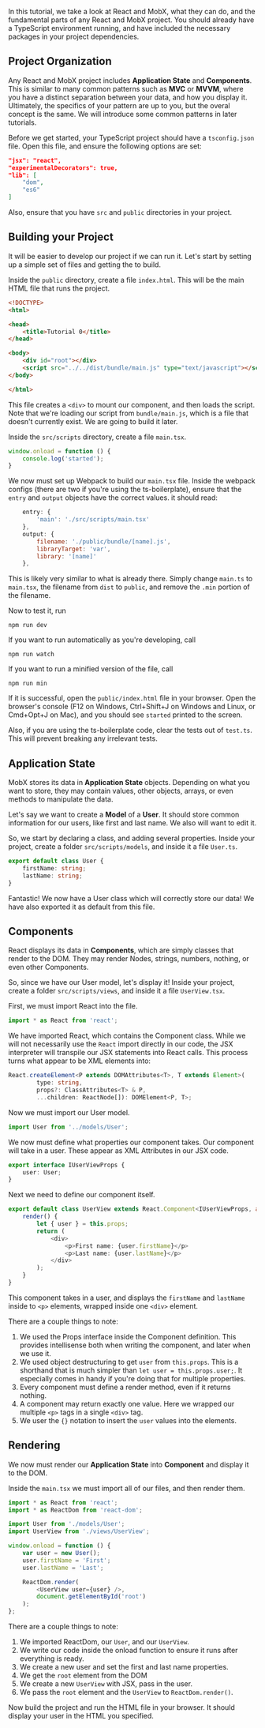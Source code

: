 In this tutorial, we take a look at React and MobX, what they can do, and the fundamental parts of any React and MobX project.  You should already have a TypeScript environment running, and have included the necessary packages in your project dependencies.

## Project Organization

Any React and MobX project includes **Application State** and **Components**.  This is similar to many common patterns such as **MVC** or **MVVM**, where you have a distinct separation between your data, and how you display it.  Ultimately, the specifics of your pattern are up to you, but the overal concept is the same.  We will introduce some common patterns in later tutorials.

Before we get started, your TypeScript project should have a `tsconfig.json` file.  Open this file, and ensure the following options are set:

```` json
"jsx": "react",
"experimentalDecorators": true,
"lib": [
    "dom",
    "es6"
]
````

Also, ensure that you have `src` and `public` directories in your project.

## Building your Project

It will be easier to develop our project if we can run it.  Let's start by setting up a simple set of files and getting the to build.

Inside the `public` directory, create a file `index.html`.  This will be the main HTML file that runs the project.

```` html
<!DOCTYPE>
<html>

<head>
    <title>Tutorial 0</title>
</head>

<body>
    <div id="root"></div>
    <script src="../../dist/bundle/main.js" type="text/javascript"></script>
</body>

</html>
````

This file creates a `<div>` to mount our component, and then loads the script.  Note that we're loading our script from `bundle/main.js`, which is a file that doesn't currently exist.  We are going to build it later.

Inside the `src/scripts` directory, create a file `main.tsx`.

```` TypeScript
window.onload = function () {
    console.log('started');
}
````

We now must set up Webpack to build our `main.tsx` file.  Inside the webpack configs (there are two if you're using the ts-boilerplate), ensure that the `entry` and `output` objects have the correct values.  it should read:

```` javascript
    entry: {
        'main': './src/scripts/main.tsx'
    },
    output: {
        filename: './public/bundle/[name].js',
        libraryTarget: 'var',
        library: '[name]'
    },
````

This is likely very similar to what is already there.  Simply change `main.ts` to `main.tsx`, the filename from `dist` to `public`, and remove the `.min` portion of the filename.

Now to test it, run

    npm run dev

If you want to run automatically as you're developing, call

    npm run watch

If you want to run a minified version of the file, call

    npm run min

If it is successful, open the `public/index.html` file in your browser.  Open the browser's console (F12 on Windows, Ctrl+Shift+J on Windows and Linux, or Cmd+Opt+J  on Mac), and you should see `started` printed to the screen.

Also, if you are using the ts-boilerplate code, clear the tests out of `test.ts`.  This will prevent breaking any irrelevant tests.

## Application State

MobX stores its data in **Application State** objects.  Depending on what you want to store, they may contain values, other objects, arrays, or even methods to manipulate the data.  

Let's say we want to create a **Model** of a **User**.  It should store common information for our users, like first and last name.  We also will want to edit it.

So, we start by declaring a class, and adding several properties.  Inside your project, create a folder `src/scripts/models`, and inside it a file `User.ts`.

```` TypeScript
export default class User {
    firstName: string;
    lastName: string;
}
````

Fantastic!  We now have a User class which will correctly store our data!  We have also exported it as default from this file.

## Components

React displays its data in **Components**, which are simply classes that render to the DOM.  They may render Nodes, strings, numbers, nothing, or even other Components.

So, since we have our User model, let's display it!  Inside your project, create a folder `src/scripts/views`, and inside it a file `UserView.tsx`.

First, we must import React into the file.

```` TypeScript
import * as React from 'react';
````

We have imported React, which contains the Component class.  While we will not necessarily use the `React` import directly in our code, the JSX interpreter will transpile our JSX statements into React calls.  This process turns what appear to be XML elements into:

```` TypeScript
React.createElement<P extends DOMAttributes<T>, T extends Element>(
        type: string,
        props?: ClassAttributes<T> & P,
        ...children: ReactNode[]): DOMElement<P, T>;
````

Now we must import our User model.

```` TypeScript
import User from '../models/User';
````

We now must define what properties our component takes.  Our component will take in a user.  These appear as XML Attributes in our JSX code.

```` TypeScript
export interface IUserViewProps {
    user: User;
}
````

Next we need to define our component itself.

```` TypeScript
export default class UserView extends React.Component<IUserViewProps, any> {
    render() {
        let { user } = this.props;
        return (
            <div>
                <p>First name: {user.firstName}</p>
                <p>Last name: {user.lastName}</p>
            </div>
        );
    }
}
````

This component takes in a user, and displays the `firstName` and `lastName` inside to `<p>` elements, wrapped inside one `<div>` element.

There are a couple things to note:

1. We used the Props interface inside the Component definition.  This provides intellisense both when writing the component, and later when we use it.
2. We used object destructuring to get `user` from `this.props`.  This is a shorthand that is much simpler than `let user = this.props.user;`.  It especially comes in handy if you're doing that for multiple properties.
3. Every component must define a render method, even if it returns nothing.
4. A component may return exactly one value.  Here we wrapped our multiple `<p>` tags in a single `<div>` tag.
5. We user the `{}` notation to insert the `user` values into the elements.

## Rendering

We now must render our **Application State** into **Component** and display it to the DOM.

Inside the `main.tsx` we must import all of our files, and then render them.

```` TypeScript
import * as React from 'react';
import * as ReactDom from 'react-dom';

import User from './models/User';
import UserView from './views/UserView';

window.onload = function () {
    var user = new User();
    user.firstName = 'First';
    user.lastName = 'Last';

    ReactDom.render(
        <UserView user={user} />,
        document.getElementById('root')
    );
};
````

There are a couple things to note:

1. We imported ReactDom, our `User`, and our `UserView`.
2. We write our code inside the onload function to ensure it runs after everything is ready.
3. We create a new user and set the first and last name properties.
5. We get the `root` element from the DOM
6. We create a new `UserView` with JSX, pass in the user.
7. We pass the `root` element and the `UserView` to `ReactDom.render()`.

Now build the project and run the HTML file in your browser.  It should display your user in the HTML you specified.
